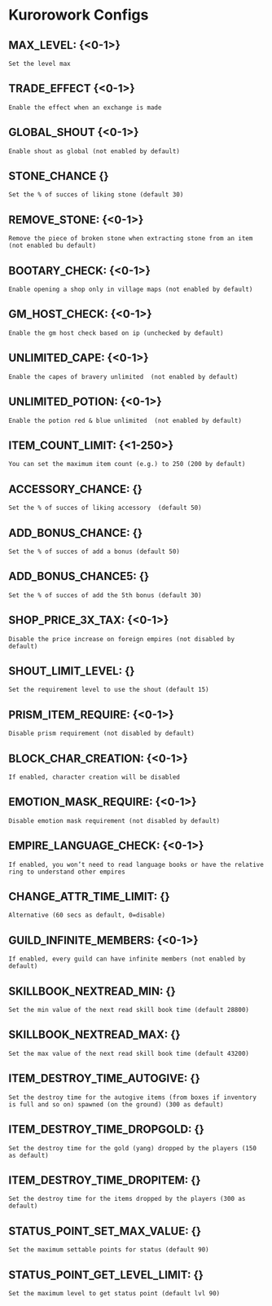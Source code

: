 # Kurorowork Configs
## MAX_LEVEL: {<0-1>}  
``Set the level max  ``
  
## TRADE_EFFECT {<0-1>}  
``Enable the effect when an exchange is made  ``
  
## GLOBAL_SHOUT {<0-1>} 
``Enable shout as global (not enabled by default)  ``
  
## STONE_CHANCE {<int>}  
``Set the % of succes of liking stone (default 30)  ``
  
## REMOVE_STONE: {<0-1>}  
``Remove the piece of broken stone when extracting stone from an item (not enabled bu default)  ``
  
## BOOTARY_CHECK: {<0-1>}  
``Enable opening a shop only in village maps (not enabled by default)  ``
  
## GM_HOST_CHECK: {<0-1>}  
``Enable the gm host check based on ip (unchecked by default)  ``
  
## UNLIMITED_CAPE: {<0-1>}  
``Enable the capes of bravery unlimited  (not enabled by default)  ``
  
## UNLIMITED_POTION: {<0-1>}  
``Enable the potion red & blue unlimited  (not enabled by default)  ``
  
## ITEM_COUNT_LIMIT: {<1-250>}  
``You can set the maximum item count (e.g.) to 250 (200 by default)  ``
  
## ACCESSORY_CHANCE: {<int>}  
``Set the % of succes of liking accessory  (default 50)  ``
  
## ADD_BONUS_CHANCE: {<int>}  
``Set the % of succes of add a bonus (default 50)  ``
  
## ADD_BONUS_CHANCE5: {<int>}  
``Set the % of succes of add the 5th bonus (default 30)  ``
  
## SHOP_PRICE_3X_TAX: {<0-1>}  
``Disable the price increase on foreign empires (not disabled by default)  ``
  
## SHOUT_LIMIT_LEVEL: {<int>}  
``Set the requirement level to use the shout (default 15)  ``
  
## PRISM_ITEM_REQUIRE: {<0-1>}  
``Disable prism requirement (not disabled by default)  ``
  
## BLOCK_CHAR_CREATION: {<0-1>}  
``If enabled, character creation will be disabled  ``
  
## EMOTION_MASK_REQUIRE: {<0-1>}  
``Disable emotion mask requirement (not disabled by default)  ``
  
## EMPIRE_LANGUAGE_CHECK: {<0-1>}  
``If enabled, you won’t need to read language books or have the relative ring to understand other empires  ``
  
## CHANGE_ATTR_TIME_LIMIT: {<seconds>}  
``Alternative (60 secs as default, 0=disable)  ``
  
## GUILD_INFINITE_MEMBERS: {<0-1>}  
``If enabled, every guild can have infinite members (not enabled by default) `` 
  
## SKILLBOOK_NEXTREAD_MIN: {<int>}  
``Set the min value of the next read skill book time (default 28800)  ``
  
## SKILLBOOK_NEXTREAD_MAX: {<int>}  
``Set the max value of the next read skill book time (default 43200)  ``
  
## ITEM_DESTROY_TIME_AUTOGIVE: {<seconds>}  
``Set the destroy time for the autogive items (from boxes if inventory is full and so on) spawned (on the ground) (300 as default)  ``
  
## ITEM_DESTROY_TIME_DROPGOLD: {<seconds>}  
``Set the destroy time for the gold (yang) dropped by the players (150 as default)  ``
  
## ITEM_DESTROY_TIME_DROPITEM: {<seconds>} 
``Set the destroy time for the items dropped by the players (300 as default) ``  
  
## STATUS_POINT_SET_MAX_VALUE: {<int>}  
``Set the maximum settable points for status (default 90)  ``
  
## STATUS_POINT_GET_LEVEL_LIMIT: {<int>}   
``Set the maximum level to get status point (default lvl 90)  ``
  
